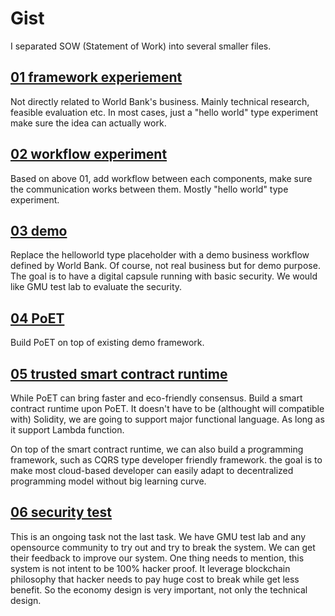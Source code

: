 # Gist
I separated SOW (Statement of Work) into several smaller files.

## [01 framework experiement](SOW-01-framework-experiment.md)
Not directly related to World Bank's business. Mainly technical research, feasible evaluation etc. In most cases, just a "hello world" type experiment make sure the idea can actually work.

## [02 workflow experiment](SOW-02-workflow-experiment.md)
Based on above 01, add workflow between each components, make sure the communication works between them. Mostly "hello world" type experiment.

## [03 demo](SOW-03-demo.md)
Replace the helloworld type placeholder with a demo business workflow defined by World Bank. Of course, not real business but for demo purpose. 
The goal is to have a digital capsule running with basic security. We would like GMU test lab to evaluate the security. 

## [04 PoET](SOW-04-PoET.md)
Build PoET on top of existing demo framework. 

## [05 trusted smart contract runtime](SOW-05-trusted-smart-contract.md)
While PoET can bring faster and eco-friendly consensus. Build a smart contract runtime upon PoET. It doesn't have to be (althought will compatible with) Solidity, we are going to support major functional language. As long as it support Lambda function. 

On top of the smart contract runtime, we can also build a programming framework, such as CQRS type developer friendly framework. the goal is to make most cloud-based developer can easily adapt to decentralized programming model without big learning curve. 

## [06 security test](SOW-06-security-test.md)
This is an ongoing task not the last task. We have GMU test lab and any opensource community to try out and try to break the system. We can get their feedback to improve our system.
One thing needs to mention, this system is not intent to be 100% hacker proof. It leverage blockchain philosophy that hacker needs to pay huge cost to break while get less benefit. So the economy design is very important, not only the technical design.
 